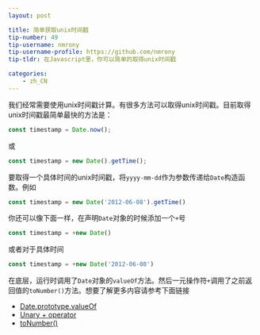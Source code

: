 ```yaml
---
layout: post

title: 简单获取unix时间戳
tip-number: 49
tip-username: nmrony
tip-username-profile: https://github.com/nmrony
tip-tldr: 在Javascript里，你可以简单的取得unix时间戳

categories:
    - zh_CN
---
```


我们经常需要使用unix时间戳计算。有很多方法可以取得unix时间戳。目前取得unix时间戳最简单最快的方法是：

```js
const timestamp = Date.now();
```
或

```js
const timestamp = new Date().getTime();
```

要取得一个具体时间的unix时间戳，将`yyyy-mm-dd`作为参数传递给`Date`构造函数。例如

```js
const timestamp = new Date('2012-06-08').getTime()
```
你还可以像下面一样，在声明`Date`对象的时候添加一个`+`号

```js
const timestamp = +new Date()
```
或者对于具体时间

```js
const timestamp = +new Date('2012-06-08')
```
在底层，运行时调用了`Date`对象的`valueOf`方法。然后一元操作符`+`调用了之前返回值的`toNumber()`方法。想要了解更多内容请参考下面链接

* [Date.prototype.valueOf](http://es5.github.io/#x15.9.5.8)
* [Unary + operator](http://es5.github.io/#x11.4.6)
* [toNumber()](http://es5.github.io/#x9.3)
